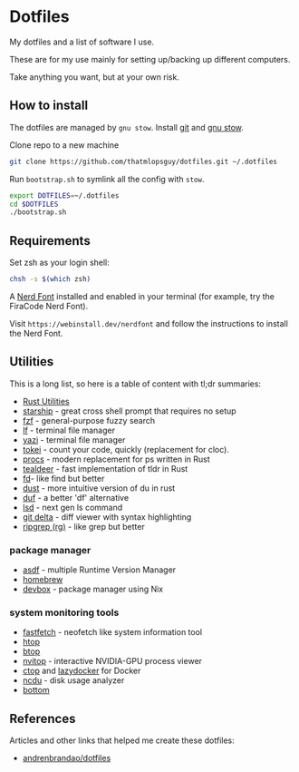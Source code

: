 # Dotfiles

My dotfiles and a list of software I use.

These are for my use mainly for setting up/backing up different computers.

Take anything you want, but at your own risk.

## How to install

The dotfiles are managed by `gnu stow`. Install [git](https://git-scm.com/) and [gnu stow](https://www.gnu.org/software/stow/).

Clone repo to a new machine

```bash
git clone https://github.com/thatmlopsguy/dotfiles.git ~/.dotfiles
```

Run `bootstrap.sh` to symlink all the config with `stow`.

```bash
export DOTFILES=~/.dotfiles
cd $DOTFILES
./bootstrap.sh
```

## Requirements

Set zsh as your login shell:

```sh
chsh -s $(which zsh)
```

A [Nerd Font](https://www.nerdfonts.com/) installed and enabled in your terminal (for example, try the FiraCode Nerd Font).

Visit `https://webinstall.dev/nerdfont` and follow the instructions to install the Nerd Font.

## Utilities

This is a long list, so here is a table of content with tl;dr summaries:

- [Rust Utilities](https://rustutils.com/)
- [starship](https://starship.rs/) - great cross shell prompt that requires no setup
- [fzf](https://github.com/junegunn/fzf) - general-purpose fuzzy search
- [lf](https://github.com/gokcehan/lf) - terminal file manager
- [yazi](https://github.com/sxyazi/yazi) - terminal file manager
- [tokei](https://github.com/XAMPPRocky/tokei) - count your code, quickly (replacement for cloc).
- [procs](https://github.com/dalance/procs) - modern replacement for ps written in Rust
- [tealdeer](https://github.com/dbrgn/tealdeer) - fast implementation of tldr in Rust
- [fd](https://github.com/sharkdp/fd)- like find but better
- [dust](https://github.com/bootandy/dust) - more intuitive version of du in rust
- [duf](https://github.com/muesli/duf) - a better 'df' alternative
- [lsd](https://github.com/lsd-rs/lsd) - next gen ls command
- [git delta](https://github.com/dandavison/delta) - diff viewer with syntax highlighting
- [ripgrep (rg)](https://github.com/BurntSushi/ripgrep) - like grep but better

### package manager

- [asdf](https://asdf-vm.com/) - multiple Runtime Version Manager
- [homebrew](https://brew.sh/)
- [devbox](https://www.jetify.com/devbox) - package manager using Nix

### system monitoring tools

- [fastfetch](https://github.com/fastfetch-cli/fastfetch) - neofetch like system information tool
- [htop](https://htop.dev/)
- [btop](https://github.com/aristocratos/btop)
- [nvitop](https://github.com/XuehaiPan/nvitop) - interactive NVIDIA-GPU process viewer
- [ctop](https://github.com/bcicen/ctop) and [lazydocker](https://github.com/jesseduffield/lazydocker) for Docker
- [ncdu](https://dev.yorhel.nl/ncdu) - disk usage analyzer
- [bottom](https://github.com/ClementTsang/bottom)

## References

Articles and other links that helped me create these dotfiles:

- [andrenbrandao/dotfiles](https://github.com/andrenbrandao/dotfiles/)
